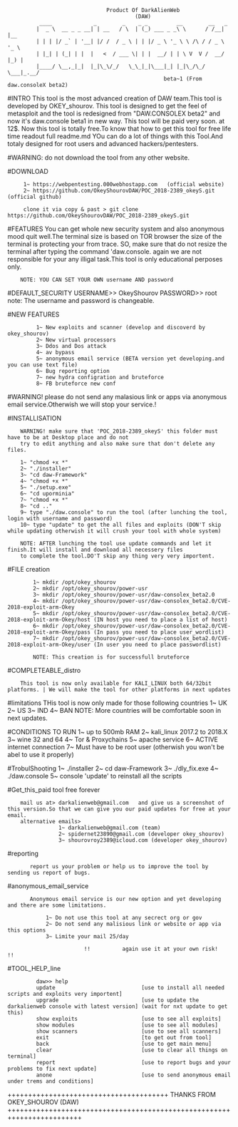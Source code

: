                                    Product Of DarkAlienWeb
                                            (DAW)
              ____             _        _    _ _         __        __   _     
             |  _ \  __ _ _ __| | __   / \  | (_) ___ _ _\ \      / /__| |__  
             | | | |/ _` | '__| |/ /  / _ \ | | |/ _ \ '_ \ \ /\ / / _ \ '_ \ 
             | |_| | (_| | |  |   <  / ___ \| | |  __/ | | \ V  V /  __/ |_) |
             |____/ \__,_|_|  |_|\_\/_/   \_\_|_|\___|_| |_|\_/\_/ \___|_.__/ 
                                                     beta~1 (From daw.consoleX beta2)



#INTRO
        This tool is the most advanced creation of DAW team.This tool is developed by OKEY_shourov.
        This tool is designed to get the feel of metasploit and the tool is redesigned from "DAW.CONSOLEX beta2"
        and now it's daw.console beta1 in new way.
        This tool will be paid very soon. at 12$. Now this tool is totally free.To know that how to get this tool for free life time readout full readme.md 
        YOu can do a lot of things with this Tool.And totaly designed for root users and advanced hackers/pentesters.

#WARNING: do not download the tool from any other website.

#DOWNLOAD
    
         1~ https://webpentesting.000webhostapp.com   (official website)
         2~ https://github.com/OkeyShourovDAW/POC_2018-2389_okeyS.git (official github)
         
         clone it via copy & past > git clone https://github.com/OkeyShourovDAW/POC_2018-2389_okeyS.git

#FEATURES
        You can get whole new security system and also anonymous mood quit well.The terminal size is based on TOR browser
        the size of the terminal is protecting your from trace.
        SO, make sure that do not resize the terminal after typing the command 'daw.console.
        again we are not responsible for your any illigal task.This tool is only educational perposes only.

        NOTE: YOU CAN SET YOUR OWN username AND password

#DEFAULT_SECURITY
        USERNAME>> OkeyShourov
        PASSWORD>> root
        note: The username and password is changeable.

#NEW FEATURES

             1~ New exploits and scanner (develop and discoverd by okey_shourov)
             2~ New virtual processors
             3~ Ddos and Dos attack
             4~ av bypass 
             5~ anonymous email service (BETA version yet developing.and you can use text file)
             6~ Bug reporting option
             7~ new hydra configration and bruteforce
             8~ FB bruteforce new conf

#WARNING! please do not send any malasious link or apps via anonymous email service.Otherwish we will stop your service.!

#INSTALLISATION

        WARNING! make sure that 'POC_2018-2389_okeyS' this folder must have to be at Desktop place and do not
        try to edit anything and also make sure that don't delete any files.

        1~ "chmod +x *"
        2~ "./installer"
        3~ "cd daw-Framework"
        4~ "chmod +x *"
        5~ "./setup.exe"
        6~ "cd uporminia"
        7~ "chmod +x *"
        8~ "cd .."
        9~ type "./daw.console" to run the tool (after lunching the tool, login with username and password)
        10~ type "update" to get the all files and exploits (DON'T skip while updating otherwish it will crush your tool with whole system)
     
        NOTE: AFTER lunching the tool use update commands and let it finish.It will install and download all necessery files
        to complete the tool.DO'T skip any thing very very importent.

#FILE creation
      
            1~ mkdir /opt/okey_shourov
            2~ mkdir /opt/okey_shourov/power-usr
            3~ mkdir /opt/okey_shourov/power-usr/daw-consolex_beta2.0
            4~ mkdir /opt/okey_shourov/power-usr/daw-consolex_beta2.0/CVE-2018-exploit-arm-Okey
            5~ mkdir /opt/okey_shourov/power-usr/daw-consolex_beta2.0/CVE-2018-exploit-arm-Okey/host (IN host you need to place a list of host)
            6~ mkdir /opt/okey_shourov/power-usr/daw-consolex_beta2.0/CVE-2018-exploit-arm-Okey/pass (In pass you need to place user_wordlist)
            7~ mkdir /opt/okey_shourov/power-usr/daw-consolex_beta2.0/CVE-2018-exploit-arm-Okey/user (In user you need to place passwordlist)
  
            NOTE: This creation is for successfull bruteforce


#COMPLETEABLE_distro

        This tool is now only available for KALI_LINUX both 64/32bit platforms. | We will make the tool for other platforms in next updates


#limitations
        THis tool is now only made for those following countries
                   1~ UK
                   2~ US
                   3~ IND
                   4~ BAN
        NOTE: More countries will be comfortable soon in next updates.


#CONDITIONS TO RUN
          1~ up to 500mb RAM
          2~ kali_linux 2017.2 to 2018.X
          3~ wine 32 and 64
          4~ Tor & Proxychains
          5~ apache service
          6~ ACTIVE internet connection
          7~ Must have to be root user (otherwish you won't be abel to use it properly)

#TrobulShooting
        1~ ./installer
        2~ cd daw-Framework
        3~ ./dly_fix.exe
        4~ ./daw.console
        5~ console 'update' to reinstall all the scripts

#Get_this_paid tool free forever

        mail us at> darkalienweb@gmail.com   and give us a screenshot of this version.So that we can give you our paid updates for free at your email.
        alternative emails>
                    1~ darkalienweb@gmail.com (team)
                    2~ spidernet23890@gmail.com (developer okey_shourov)
                    3~ shourovroy2389@icloud.com (developer okey_shourov)

#reporting
   
           report us your problem or help us to improve the tool by sending us report of bugs.


#anonymous_email_service
  
           Anonymous email service is our new option and yet developing and there are some limitations.
              
                1~ Do not use this tool at any secrect org or gov 
                2~ Do not send any malisious link or website or app via this options 
                3~ Limite your mail 25/day
  
                            !!          again use it at your own risk!         !!


#TOOL_HELP_line


             daw>> help
             update                           [use to install all needed scripts and exploits very importent]
             upgrade                          [use to update the darkalienweb console with latest version] (wait for nxt update to get this)
             show exploits                    [use to see all exploits]
             show modules                     [use to see all modules]
             show scanners                    [use to see all scanners]
             exit                             [to get out from tool]
             back                             [use to get main menu]
             clear                            [use to clear all things on terminal]
             report                           [use to report bugs and your problems to fix next update]
             anone                            [use to send anonymous email under trems and conditions]

     

+++++++++++++++++++++++++++++++++++++++ THANKS FROM OKEY_SHOUROV (DAW) ++++++++++++++++++++++++++++++++++++++++++++++++++++++++++++++++++++++++
                                            

